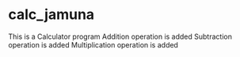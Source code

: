 # calc_jamuna
This is a Calculator program
Addition operation is added
Subtraction operation is added
Multiplication operation is added

